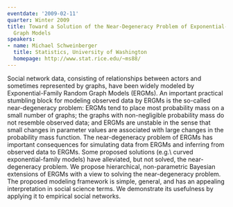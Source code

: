 ```yaml
---
eventdate: '2009-02-11'
quarter: Winter 2009
title: Toward a Solution of the Near-Degeneracy Problem of Exponential-Family Random
  Graph Models
speakers:
- name: Michael Schweinberger
  title: Statistics, University of Washington
  homepage: http://www.stat.rice.edu/~ms88/
---
```

Social network data, consisting of relationships between actors and sometimes represented by graphs, have been widely modeled by Exponential-Family Random Graph Models (ERGMs). An important practical stumbling block for modeling observed data by ERGMs is the so-called near-degeneracy problem: ERGMs tend to place most probability mass on a small number of graphs; the graphs with non-negligible probability mass do not resemble observed data; and ERGMs are unstable in the sense that small changes in parameter values are associated with large changes in the probability mass function. The near-degeneracy problem of ERGMs has important consequences for simulating data from ERGMs and inferring from observed data to ERGMs. Some proposed solutions (e.g.\ curved exponential-family models) have alleviated, but not solved, the near-degeneracy problem. We propose hierarchical, non-parametric Bayesian extensions of ERGMs with a view to solving the near-degeneracy problem. The proposed modeling framework is simple, general, and has an appealing interpretation in social science terms. We demonstrate its usefulness by applying it to empirical social networks.